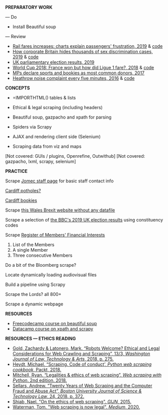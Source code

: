 **PREPARATORY WORK**

— Do
- Install Beautiful soup

— Review
- [Rail fares increases: charts explain passengers' frustration, 2019](https://www.bbc.co.uk/news/uk-england-46606525) & [code](https://github.com/BBC-Data-Unit/rail-fare-increases-2019)
- [How corporate Britain hides thousands of sex discrimination cases, 2019](https://www.bloomberg.com/graphics/2019-uk-sexual-discrimination-settlements/) & [code]()
- [UK parliamentary election results, 2019](https://github.com/aodhanlutetiae/uk_election_2019)
- [World Cup 2018: France won but how did Ligue 1 fare?, 2018](https://www.dw.com/en/world-cup-2018-france-won-but-how-did-ligue-1-fare/a-44705606) & [code](https://github.com/dw-data/wm2018)
- [MPs declare sports and bookies as most common donors, 2017](https://www.bbc.co.uk/news/uk-england-41027964)
- [Heathrow noise complaint every five minutes, 2016](https://www.bbc.co.uk/news/uk-england-37803205) & [code](https://onlinejournalismblog.com/2016/11/29/how-the-bbc-england-data-unit-scraped-airport-noise-complaints/)

**CONCEPTS**

- =IMPORTHTML() tables & lists
- Ethical & legal scraping (including headers)
- Beautiful soup, gazpacho and xpath for parsing

- Spiders via Scrapy
- AJAX and rendering client side (Selenium)
- Scraping data from viz and maps

[Not covered: GUIs / plugins, Openrefine, Outwithub]
[Not covered: gazpacho, lxml, scrapy, selenium]


**PRACTICE**

Scrape [Jomec staff page](https://www.cardiff.ac.uk/journalism-media-and-culture/people/academic-staff) for basic staff contact info

[Cardiff potholes?](https://www.fillthathole.org.uk/authority/cardiff/hazards?sort=asc&order=Added)

[Cardiff bookies](https://www.yell.com/ucs/UcsSearchAction.do?keywords=Bookmakers&location=cardiff%2C+United+Kingdom&scrambleSeed=1005010098)

Scrape [this Wales Brexit website without any datafile](https://www.electoralcommission.org.uk/who-we-are-and-what-we-do/elections-and-referendums/past-elections-and-referendums/eu-referendum/results-and-turnout-eu-referendum/eu-referendum-results-region-wales)

Scrape a selection of [the BBC's 2019 UK election results](https://www.bbc.co.uk/news/politics/constituencies/E14000546) using constituency codes

Scrape [Register of Members' Financial Interests](https://publications.parliament.uk/pa/cm/cmregmem/201012/contents.htm)
1. List of the Members
2. A single Member
3. Three consecutive Members

Do a bit of the Bloomberg scrape?

Locate dynamically loading audiovisual files

Build a pipeline using Scrapy

Scrape the Lords? all 800+

Scrape a dynamic webpage


**RESOURCES**

- [Freecodecamp course on beautiful soup](https://www.freecodecamp.org/news/how-to-scrape-websites-with-python/)
- [Datacamp course on xpath and scrapy](https://learn.datacamp.com/courses/web-scraping-with-python)

**RESOURCES — ETHICS READING**

- [Gold, Zachardy & Latonero, Mark. “Robots Welcome? Ethical and Legal Considerations for Web Crawling and Scraping”, 13/3, *Washington Journal of Law, Technology & Arts*, 2018, p. 275.](https://librarysearch.cardiff.ac.uk/permalink/f/1tfrs8a/44CAR_ALMA5186951260002420)
- [Heydt, Michael. “Scraping. Code of conduct’, *Python web scraping cookbook*, Packt, 2018.](https://librarysearch.cardiff.ac.uk/permalink/f/djvk49/TN_cdi_safari_books_9781787285217)
- [Mitchell, Ryan. “Legalities & ethics of web scraping”. *Web scraping with Python*. 2nd edition. 2018.](https://librarysearch.cardiff.ac.uk/permalink/f/1tfrs8a/44CAR_ALMA51125433210002420)
- [Sellars, Andrew. “Twenty Years of Web Scraping and the Computer Fraud and Abuse Act”, *Boston University Journal of Science & Technology Law*, 24, 2018, p. 372.](https://scholarship.law.bu.edu/faculty_scholarship/465)
- [Shiab, Nael. "On the ethics of web scraping". *GIJN*, 2015.](https://gijn.org/2015/08/12/on-the-ethics-of-web-scraping-and-data-journalism/)
- [Waterman, Tom. "Web scraping is now legal". *Medium*, 2020.](https://medium.com/@tjwaterman99/web-scraping-is-now-legal-6bf0e5730a78)
